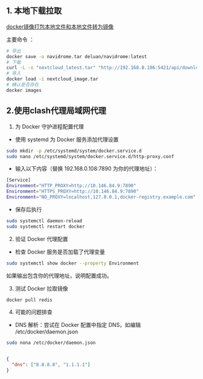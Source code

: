 
## 1. 本地下载拉取

[docker镜像打包本地文件和本地文件转为镜像](https://blog.csdn.net/qq_30071431/article/details/144889123?fromshare=blogdetail&sharetype=blogdetail&sharerId=144889123&sharerefer=PC&sharesource=qq_30071431&sharefrom=from_link)


主要命令 ：

``` bash 
# 导出
docker save -o navidrome.tar deluan/navidrome:latest
# 下载
curl -L -o "nextcloud_latest.tar" "http://192.168.0.106:5421/api/download?filename=nextcloud_latest.tar&token=172325025886ced8b0fe9743dddd9fbb&timestamp=1735805233506"
# 导入
docker load -i nextcloud_image.tar
# 确认是否存在
docker images
```

## 2.使用clash代理局域网代理

1. 为 Docker 守护进程配置代理
- 使用 systemd 为 Docker 服务添加代理设置

```bash
sudo mkdir -p /etc/systemd/system/docker.service.d
sudo nano /etc/systemd/system/docker.service.d/http-proxy.conf
```

- 输入以下内容（替换 192.168.0.108:7890 为你的代理地址）：

```bash
[Service]
Environment="HTTP_PROXY=http://10.146.84.9:7890"
Environment="HTTPS_PROXY=http://10.146.84.9:7890"
Environment="NO_PROXY=localhost,127.0.0.1,docker-registry.example.com"  # 可选，排除某些地址

```

- 保存后执行 
```bash
sudo systemctl daemon-reload
sudo systemctl restart docker
``` 

2. 验证 Docker 代理配置

- 检查 Docker 服务是否加载了代理变量

```bash
sudo systemctl show docker --property Environment
```
如果输出包含你的代理地址，说明配置成功。

3. 测试 Docker 拉取镜像

```bash
docker pull redis
```

4. 可能的问题排查 
- DNS 解析：尝试在 Docker 配置中指定 DNS，如编辑 /etc/docker/daemon.json

```bash
sudo nona /etc/docker/daemon.json
```

```json

{
  "dns": ["8.8.8.8", "1.1.1.1"]
}
```